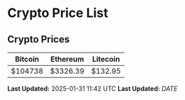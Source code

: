 # Crypto Price List

## Crypto Prices
| Bitcoin | Ethereum | Litecoin |
| ------- | -------- | -------- |
| $104738 | $3326.39 | $132.95 |
**Last Updated:** 2025-01-31 11:42 UTC
**Last Updated:** $DATE$
